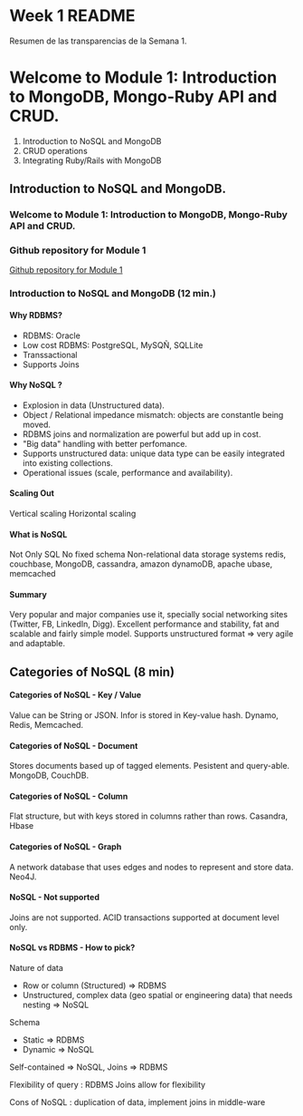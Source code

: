 # Week 1 README
Resumen de las transparencias de la Semana 1.

# Welcome to Module 1: Introduction to MongoDB, Mongo-Ruby API and CRUD.
1. Introduction to NoSQL and MongoDB
2. CRUD operations
3. Integrating Ruby/Rails with MongoDB


## Introduction to NoSQL and MongoDB.

### Welcome to Module 1: Introduction to MongoDB, Mongo-Ruby API and CRUD.

### Github repository for Module 1

[Github repository for Module 1](https://github.com/jhu-ep-coursera/fullstack-course3-module1-zips)

### Introduction to NoSQL and MongoDB (12 min.)

#### Why RDBMS?
- RDBMS: Oracle
- Low cost RDBMS: PostgreSQL, MySQÑ, SQLLite
- Transsactional
- Supports Joins

#### Why NoSQL ?
- Explosion in data (Unstructured data).
- Object / Relational impedance mismatch: objects are constantle being moved.
- RDBMS joins and normalization are powerful but add up in cost.
- "Big data" handling with better perfomance.
- Supports unstructured data: unique data type can be easily integrated into existing collections.
- Operational issues (scale, performance and availability).

#### Scaling Out
Vertical scaling
Horizontal scaling

#### What is NoSQL
Not Only SQL
No fixed schema
Non-relational data storage systems
redis, couchbase, MongoDB, cassandra, amazon dynamoDB, apache ubase, memcached

#### Summary
Very popular and major companies use it, specially social networking sites (Twitter, FB, LinkedIn, Digg).
Excellent performance and stability, fat and scalable and fairly simple model.
Supports unstructured format => very agile and adaptable.

## Categories of NoSQL (8 min)
#### Categories of NoSQL - Key / Value
Value can be String or JSON.
Infor is stored in Key-value hash.
Dynamo, Redis, Memcached.

#### Categories of NoSQL - Document
Stores documents based up of tagged elements.
Pesistent and query-able.
MongoDB, CouchDB.

#### Categories of NoSQL - Column
Flat structure, but with keys stored in columns rather than rows.
Casandra, Hbase

#### Categories of NoSQL - Graph
A network database that uses edges and nodes to represent and store data.
Neo4J.

#### NoSQL - Not supported
Joins are not supported.
ACID transactions supported at document level only.

#### NoSQL vs RDBMS - How to pick?
Nature of data
- Row or column (Structured) => RDBMS
- Unstructured, complex data (geo spatial or engineering data) that needs nesting => NoSQL

Schema
- Static => RDBMS
- Dynamic => NoSQL

Self-contained => NoSQL, Joins => RDBMS

Flexibility of query : RDBMS Joins allow for flexibility

Cons of NoSQL : duplication of data, implement joins in middle-ware
